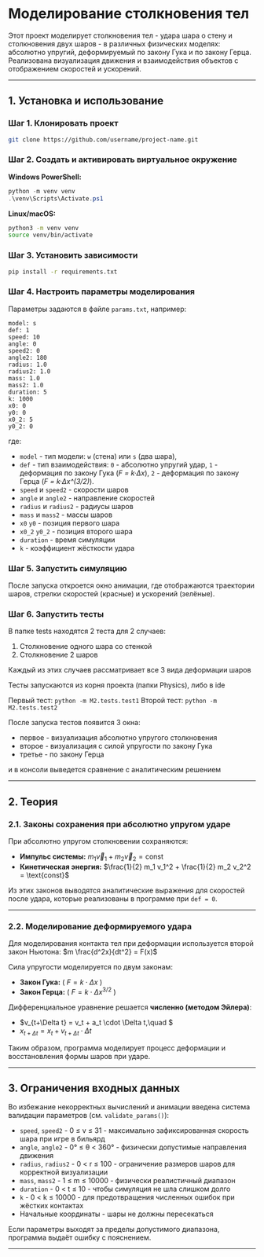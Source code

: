 # Моделирование столкновения тел

Этот проект моделирует столкновения тел - удара шара о стену и столкновения двух шаров - в различных физических моделях: абсолютно упругий, деформируемый по закону Гука и по закону Герца.
Реализована визуализация движения и взаимодействия объектов с отображением скоростей и ускорений.

---

## 1. Установка и использование

### Шаг 1. Клонировать проект

```bash
git clone https://github.com/username/project-name.git
```

### Шаг 2. Создать и активировать виртуальное окружение

**Windows PowerShell:**

```powershell
python -m venv venv
.\venv\Scripts\Activate.ps1
```

**Linux/macOS:**

```bash
python3 -m venv venv
source venv/bin/activate
```

### Шаг 3. Установить зависимости

```bash
pip install -r requirements.txt
```

### Шаг 4. Настроить параметры моделирования

Параметры задаются в файле `params.txt`, например:

```
model: s
def: 1
speed: 10
angle: 0
speed2: 0
angle2: 180
radius: 1.0
radius2: 1.0
mass: 1.0
mass2: 1.0
duration: 5
k: 1000
x0: 0
y0: 0
x0_2: 5
y0_2: 0
```

где:

* `model` - тип модели: `w` (стена) или `s` (два шара),
* `def` - тип взаимодействия:
  `0` - абсолютно упругий удар,
  `1` - деформация по закону Гука (*F = k·Δx*),
  `2` - деформация по закону Герца (*F = k·Δx^(3/2)*).
* `speed` и `speed2` - скорости шаров 
* `angle` и `angle2` - направление скоростей
* `radius` и `radius2` - радиусы шаров
* `mass` и `mass2` - массы шаров
* `x0` `y0` - позиция первого шара
* `x0_2` `y0_2` - позиция второго шара
* `duration` - время симуляции
* `k` - коэффициент жёсткости удара

### Шаг 5. Запустить симуляцию

После запуска откроется окно анимации, где отображаются траектории шаров, стрелки скоростей (красные) и ускорений (зелёные).

### Шаг 6. Запустить тесты

В папке tests находятся 2 теста для 2 случаев:
1. Столкновение одного шара со стенкой
2. Столкновение 2 шаров

Каждый из этих случаев рассматривает все 3 вида деформации шаров

Тесты запускаются из корня проекта (папки Physics), либо в ide

Первый тест: `python -m M2.tests.test1`
Второй тест: `python -m M2.tests.test2`

После запуска тестов появится 3 окна: 
- первое - визуализация абсолютно упругого столкновения
- второе - визуализация с силой упругости по закону Гука
- третье - по закону Герца

и в консоли выведется сравнение с аналитическим решением

---

## 2. Теория

### 2.1. Законы сохранения при абсолютно упругом ударе

При абсолютно упругом столкновении сохраняются:

* **Импульс системы:**
  $m_1 \vec{v}_1 + m_2 \vec{v}_2 = \text{const}$
* **Кинетическая энергия:**
  $\frac{1}{2} m_1 v_1^2 + \frac{1}{2} m_2 v_2^2 = \text{const}$

Из этих законов выводятся аналитические выражения для скоростей после удара, которые реализованы в программе при `def = 0`.

---

### 2.2. Моделирование деформируемого удара

Для моделирования контакта тел при деформации используется второй закон Ньютона:
$m \frac{d^2x}{dt^2} = F(x)$

Сила упругости моделируется по двум законам:

* **Закон Гука:** ( $F = k \cdot \Delta x$ )
* **Закон Герца:** ( $F = k \cdot \Delta x^{3/2}$ )

Дифференциальное уравнение решается **численно (методом Эйлера)**:
* $v_{t+\Delta t} = v_t + a_t \cdot \Delta t,\quad $
* $x_{t+\Delta t} = x_t + v_{t+\Delta t} \cdot \Delta t$

Таким образом, программа моделирует процесс деформации и восстановления формы шаров при ударе.

---

## 3. Ограничения входных данных

Во избежание некорректных вычислений и анимации введена система валидации параметров (см. `validate_params()`):

* `speed`, `speed2` - 0 ≤ v ≤ 31 - максимально зафиксированная скорость шара при игре в бильярд
* `angle`, `angle2` - 0° ≤ θ < 360° - физически допустимые направления движения
* `radius`, `radius2` - 0 < r ≤ 100 - ограничение размеров шаров для корректной визуализации
* `mass`, `mass2` - 1 ≤ m ≤ 10000 - физически реалистичный диапазон
* `duration` - 0 < t ≤ 10 - чтобы симуляция не шла слишком долго
* `k` - 0 < k ≤ 10000 - для предотвращения численных ошибок при жёстких контактах
* Начальные координаты - шары не должны пересекаться

Если параметры выходят за пределы допустимого диапазона, программа выдаёт ошибку с пояснением.

---
